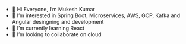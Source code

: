 - 👋 Hi Everyone, I’m Mukesh Kumar
- 👀 I’m interested in Spring Boot, Microservices, AWS, GCP, Kafka and Angular desingning and development
- 🌱 I’m currently learning React
- 💞️ I’m looking to collaborate on cloud


<!---
javawebtutor/javawebtutor is a ✨ special ✨ repository because its `README.md` (this file) appears on your GitHub profile.
You can click the Preview link to take a look at your changes.
--->
